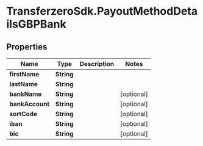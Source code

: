 # TransferzeroSdk.PayoutMethodDetailsGBPBank

## Properties
Name | Type | Description | Notes
------------ | ------------- | ------------- | -------------
**firstName** | **String** |  | 
**lastName** | **String** |  | 
**bankName** | **String** |  | [optional] 
**bankAccount** | **String** |  | [optional] 
**sortCode** | **String** |  | [optional] 
**iban** | **String** |  | [optional] 
**bic** | **String** |  | [optional] 


